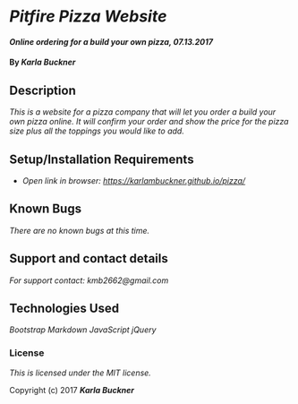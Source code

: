 # _Pitfire Pizza Website_

#### _Online ordering for a build your own pizza, 07.13.2017_

#### By _**Karla Buckner**_

## Description

_This is a website for a pizza company that will let you order a build your own pizza online. It will confirm your order and show the price for the pizza size plus all the toppings you would like to add._

## Setup/Installation Requirements

* _Open link in browser: https://karlambuckner.github.io/pizza/_

## Known Bugs

_There are no known bugs at this time._

## Support and contact details

_For support contact: kmb2662@gmail.com_

## Technologies Used

_Bootstrap
 Markdown
 JavaScript
 jQuery_

### License

*This is licensed under the MIT license.*

Copyright (c) 2017 **_Karla Buckner_**
